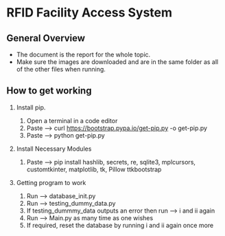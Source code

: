 # RFID Facility Access System
## General Overview
* The document is the report for the whole topic.
* Make sure the images are downloaded and are in the same folder as all of the other files when running.

## How to get working
1. Install pip.

   1. Open a terminal in a code editor
   2. Paste --> curl https://bootstrap.pypa.io/get-pip.py -o get-pip.py
   3. Paste --> python get-pip.py

2. Install Necessary Modules

   1. Paste --> pip install hashlib, secrets, re, sqlite3, mplcursors, customtkinter, matplotlib, tk, Pillow ttkbootstrap

3. Getting program to work

   1. Run --> database_init.py
   2. Run --> testing_dummy_data.py
   3. If testing_dummmy_data outputs an error then run --> i and ii again
   4. Run --> Main.py as many time as one wishes
   5. If required, reset the database by running i and ii again once more

